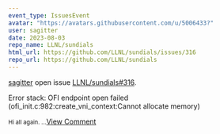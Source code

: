 ```yaml
---
event_type: IssuesEvent
avatar: "https://avatars.githubusercontent.com/u/5006433?"
user: sagitter
date: 2023-08-03
repo_name: LLNL/sundials
html_url: https://github.com/LLNL/sundials/issues/316
repo_url: https://github.com/LLNL/sundials
---
```


<a href='https://github.com/sagitter' target='_blank'>sagitter</a> open issue <a href='https://github.com/LLNL/sundials/issues/316' target='_blank'>LLNL/sundials#316</a>.

<p>Error stack: OFI endpoint open failed (ofi_init.c:982:create_vni_context:Cannot allocate memory)</p><small>Hi all again....</small><a href='https://github.com/LLNL/sundials/issues/316' target='_blank'>View Comment</a>
